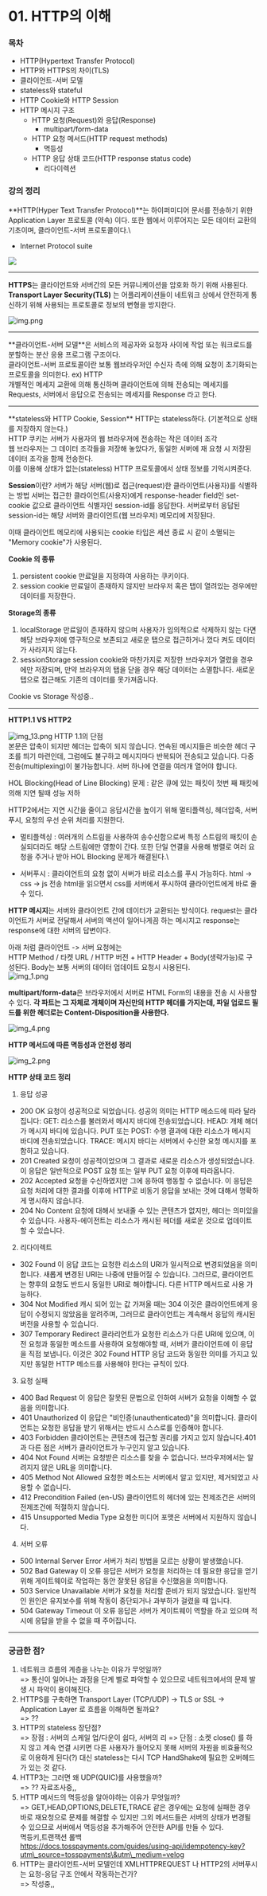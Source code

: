 # 01. HTTP의 이해

### 목차

* HTTP(Hypertext Transfer Protocol)
* HTTP와 HTTPS의 차이(TLS)
* 클라이언트-서버 모델
* stateless와 stateful
* HTTP Cookie와 HTTP Session
* HTTP 메시지 구조
  * HTTP 요청(Request)와 응답(Response)
    * multipart/form-data
  * HTTP 요청 메서드(HTTP request methods)
    * 멱등성
  * HTTP 응답 상태 코드(HTTP response status code)
    * 리다이렉션

### 강의 정리

\*\*HTTP(Hyper Text Transfer Protocol)\*\*는 하이퍼미디어 문서를 전송하기 위한 Application Layer 프로토콜 (약속) 이다. 또한 웹에서 이루어지는 모든 데이터 교환의 기초이며, 클라이언트-서버 프로토콜이다.\


* Internet Protocol suite

![](<../.gitbook/assets/image (1) (1) (1).png>)

***

**HTTPS**는 클라이언트와 서버간의 모든 커뮤니케이션을 암호화 하기 위해 사용된다. **Transport Layer Security(TLS)** 는 어플리케이션들이 네트워크 상에서 안전하게 통신하기 위해 사용되는 프로토콜로 정보의 변형을 방지한다.

![img.png](img.png)

***

\*\*클라이언트-서버 모델\*\*은 서비스의 제공자와 요청자 사이에 작업 또는 워크로드를 분할하는 분산 응용 프로그램 구조이다.\
클라이언트-서버 프로토콜이란 보통 웹브라우저인 수신자 측에 의해 요청이 초기화되는 프로토콜을 의미한다. ex) HTTP\
개별적인 메세지 교환에 의해 통신하며 클라이언트에 의해 전송되는 메세지를 Requests, 서버에서 응답으로 전송되는 메세지를 Response 라고 한다.

***

\*\*stateless와 HTTP Cookie, Session\*\* HTTP는 stateless하다. (기본적으로 상태를 저장하지 않는다.)\
HTTP 쿠키는 서버가 사용자의 웹 브라우저에 전송하는 작은 데이터 조각\
웹 브라우저는 그 데이터 조각들을 저장해 놓았다가, 동일한 서버에 재 요청 시 저장된 데이터 조각을 함께 전송한다.\
이를 이용해 상태가 없는(stateless) HTTP 프로토콜에서 상태 정보를 기억시켜준다.

**Session**이란? 서버가 해당 서버(웹)로 접근(request)한 클라이언트(사용자)를 식별하는 방법 서버는 접근한 클라이언트(사용자)에게 response-header field인 set-cookie 값으로 클라이언트 식별자인 session-id를 응답한다. 서버로부터 응답된 session-id는 해당 서버와 클라이언트(웹 브라우저) 메모리에 저장된다.

이때 클라이언트 메모리에 사용되는 cookie 타입은 세션 종료 시 같이 소멸되는 "Memory cookie"가 사용된다.

**Cookie 의 종류**

1. persistent cookie 만료일을 지정하여 사용하는 쿠키이다.
2. session cookie 만료일이 존재하지 않지만 브라우저 혹은 탭이 열려있는 경우에만 데이터를 저장한다.

**Storage의 종류**

1. localStorage 만료일이 존재하지 않으며 사용자가 임의적으로 삭제하지 않는 다면 해당 브라우저에 영구적으로 보존되고 새로운 탭으로 접근하거나 껐다 켜도 데이터가 사라지지 않는다.
2. sessionStorage session cookie와 마찬가지로 저장한 브라우저가 열렸을 경우에만 저장되며, 만약 브라우저의 탭을 닫을 경우 해당 데이터는 소멸합니다. 새로운 탭으로 접근해도 기존의 데이터를 못가져옵니다.

Cookie vs Storage 작성중..

***

**HTTP1.1 VS HTTP2**

![img\_13.png](img\_13.png) HTTP 1.1의 단점\
본문은 압축이 되지만 헤더는 압축이 되지 않습니다. 연속된 메시지들은 비슷한 헤더 구조를 띄기 마련인데, 그럼에도 불구하고 메시지마다 반복되어 전송되고 있습니다. 다중전송(multiplexing)이 불가능합니다. 서버 하나에 연결을 여러개 열어야 합니다.

HOL Blocking(Head of Line Blocking) 문제 : 같은 큐에 있는 패킷이 첫번 째 패킷에 의해 지연 될때 성능 저하

HTTP2에서는 지연 시간을 줄이고 응답시간을 높이기 위해 멀티플렉싱, 헤더압축, 서버 푸시, 요청의 우선 순위 처리를 지원한다.

* 멀티플렉싱 : 여러개의 스트림을 사용하여 송수신함으로써 특정 스트림의 패킷이 손실되더라도 해당 스트림에만 영향이 간다. 또한 단일 연결을 사용해 병렬로 여러 요청을 주거나 받아 HOL Blocking 문제가 해결된다.\

* 서버푸시 : 클라이언트의 요청 없이 서버가 바로 리소스를 푸시 가능하다. html -> css -> js 전송 html을 읽으면서 css를 서버에서 푸시하여 클라이언트에게 바로 줄 수 있다.

**HTTP 메시지**는 서버와 클라이언트 간에 데이터가 교환되는 방식이다. request는 클라이언트가 서버로 전달해서 서버의 액션이 일어나게끔 하는 메시지고 response는 response에 대한 서버의 답변이다.

아래 처럼 클라이언트 -> 서버 요청에는\
HTTP Method / 타켓 URL / HTTP 버전 + HTTP Header + Body(생략가능)로 구성된다. Body는 보통 서버의 데이터 업데이트 요청시 사용된다.\
![img\_1.png](img\_1.png)

**multipart/form-data**은 브라우저에서 서버로 HTML Form의 내용을 전송 시 사용할 수 있다. **각 파트는 그 자체로 개체이며 자신만의 HTTP 헤더를 가지는데, 파일 업로드 필드를 위한 헤더로는 Content-Disposition을 사용한다.**

&#x20;<img src="img_4.png" alt="img_4.png" data-size="original">

**HTTP 메서드에 따른 멱등성과 안전성 정리**

&#x20;![img\_2.png](img\_2.png)

**HTTP 상태 코드 정리**

1. 응답 성공

* 200 OK 요청이 성공적으로 되었습니다. 성공의 의미는 HTTP 메소드에 따라 달라집니다: GET: 리소스를 불러와서 메시지 바디에 전송되었습니다. HEAD: 개체 해더가 메시지 바디에 있습니다. PUT 또는 POST: 수행 결과에 대한 리소스가 메시지 바디에 전송되었습니다. TRACE: 메시지 바디는 서버에서 수신한 요청 메시지를 포함하고 있습니다.
* 201 Created 요청이 성공적이었으며 그 결과로 새로운 리소스가 생성되었습니다. 이 응답은 일반적으로 POST 요청 또는 일부 PUT 요청 이후에 따라옵니다.
* 202 Accepted 요청을 수신하였지만 그에 응하여 행동할 수 없습니다. 이 응답은 요청 처리에 대한 결과를 이후에 HTTP로 비동기 응답을 보내는 것에 대해서 명확하게 명시하지 않습니다.
* 204 No Content 요청에 대해서 보내줄 수 있는 콘텐츠가 없지만, 헤더는 의미있을 수 있습니다. 사용자-에이전트는 리소스가 캐시된 헤더를 새로운 것으로 업데이트 할 수 있습니다.

2. 리다이렉트

* 302 Found 이 응답 코드는 요청한 리소스의 URI가 일시적으로 변경되었음을 의미합니다. 새롭게 변경된 URI는 나중에 만들어질 수 있습니다. 그러므로, 클라이언트는 향후의 요청도 반드시 동일한 URI로 해야합니다. 다른 HTTP 메서드로 사용 가능하다.
* 304 Not Modified 캐시 되어 있는 값 가져올 때는 304 이것은 클라이언트에게 응답이 수정되지 않았음을 알려주며, 그러므로 클라이언트는 계속해서 응답의 캐시된 버전을 사용할 수 있습니다.
* 307 Temporary Redirect 클라리언트가 요청한 리소스가 다른 URI에 있으며, 이전 요청과 동일한 메소드를 사용하여 요청해야할 때, 서버가 클라이언트에 이 응답을 직접 보냅니다. 이것은 302 Found HTTP 응답 코드와 동일한 의미를 가지고 있지만 동일한 HTTP 메소드를 사용해야 한다는 규칙이 있다.

3. 요청 실패

* 400 Bad Request 이 응답은 잘못된 문법으로 인하여 서버가 요청을 이해할 수 없음을 의미합니다.
* 401 Unauthorized 이 응답은 "비인증(unauthenticated)"을 의미합니다. 클라이언트는 요청한 응답을 받기 위해서는 반드시 스스로를 인증해야 합니다.
* 403 Forbidden 클라이언트는 콘텐츠에 접근할 권리를 가지고 있지 않습니다.401과 다른 점은 서버가 클라이언트가 누구인지 알고 있습니다.
* 404 Not Found 서버는 요청받은 리소스를 찾을 수 없습니다. 브라우저에서는 알려지지 않은 URL을 의미합니다.
* 405 Method Not Allowed 요청한 메소드는 서버에서 알고 있지만, 제거되었고 사용할 수 없습니다.
* 412 Precondition Failed (en-US) 클라이언트의 헤더에 있는 전제조건은 서버의 전제조건에 적절하지 않습니다.
* 415 Unsupported Media Type 요청한 미디어 포맷은 서버에서 지원하지 않습니다.

4. 서버 오류

* 500 Internal Server Error 서버가 처리 방법을 모르는 상황이 발생했습니다.
* 502 Bad Gateway 이 오류 응답은 서버가 요청을 처리하는 데 필요한 응답을 얻기 위해 게이트웨이로 작업하는 동안 잘못된 응답을 수신했음을 의미합니다.
* 503 Service Unavailable 서버가 요청을 처리할 준비가 되지 않았습니다. 일반적인 원인은 유지보수를 위해 작동이 중단되거나 과부하가 걸렸을 때 입니다.
* 504 Gateway Timeout 이 오류 응답은 서버가 게이트웨이 역할을 하고 있으며 적시에 응답을 받을 수 없을 때 주어집니다.



***

### 궁금한 점?

1. 네트워크 흐름의 계층을 나누는 이유가 무엇일까?\
   \=> 통신이 일어나는 과정을 단계 별로 파악할 수 있으므로 네트워크에서의 문제 발생 시 파악이 용이해진다.
2. HTTPS를 구축하면 Transport Layer (TCP/UDP) -> TLS or SSL -> Application Layer 로 흐름을 이해하면 될까요?\
   \=> ??
3. HTTP의 stateless 장단점?\
   \=> 장점 : 서버의 스케일 업/다운이 쉽다, 서버의 리 => 단점 : 소켓 close() 를 하지 않고 계속 연결 시키면 다른 사용자가 들어오지 못해 서버의 자원을 비효율적으로 이용하게 된다(?) 대신 stateless는 다시 TCP HandShake에 필요한 오버헤드가 있는 것 같다.
4. HTTP3는 그러면 왜 UDP(QUIC)를 사용했을까?\
   \=> ?? 자료조사중,,
5. HTTP 메서드의 멱등성을 알아야하는 이유가 무엇일까?\
   \=> GET,HEAD,OPTIONS,DELETE,TRACE 같은 경우에는 요청에 실패한 경우 바로 재요청으로 문제를 해결할 수 있지만 그외 메서드들은 서버의 상태가 변경될 수 있으므로 서버에서 멱등성을 추가해주어 안전한 API를 만들 수 있다.\
   멱등키,트랜잭션 롤백\
   https://docs.tosspayments.com/guides/using-api/idempotency-key?utm\_source=tosspayments\&utm\_medium=velog
6. HTTP는 클라이언트-서버 모델인데 XMLHTTPREQUEST 나 HTTP2의 서버푸시는 요청-응답 구조 안에서 작동하는건가?\
   \=> 작성중,,
